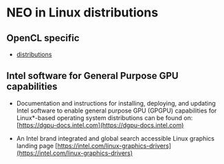 <!---

Copyright (C) 2019-2021 Intel Corporation

SPDX-License-Identifier: MIT

-->

# NEO in Linux distributions

## OpenCL specific

* [distributions](https://github.com/intel/compute-runtime/blob/master/opencl/doc/DISTRIBUTIONS.md)

## Intel software for General Purpose GPU capabilities

* Documentation and instructions for installing, deploying, and updating Intel software to enable general purpose GPU (GPGPU) capabilities for Linux*-based operating system distributions can be found on:
    [https://dgpu-docs.intel.com](https://dgpu-docs.intel.com)

* An Intel brand integrated and global search accessible Linux graphics landing page [https://intel.com/linux-graphics-drivers](https://intel.com/linux-graphics-drivers)

